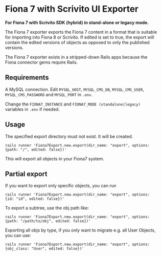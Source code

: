 # Fiona 7 with Scrivito UI Exporter

**For Fiona 7 with Scrivito SDK (hybrid) in stand-alone or legacy mode.**

The Fiona 7 exporter exports the Fiona 7 content in a format that is suitable for importing into
Fiona 8 or Scrivito. If edited is set to true, the export will contain the edited versions of
objects as opposed to only the published versions.

The Fiona 7 exporter exists in a stripped-down Rails apps because the Fiona connector gems require
Rails.

## Requirements

A MySQL connection. Edit `MYSQL_HOST`, `MYSQL_CMS_DB`, `MYSQL_CMS_USER`, `MYSQL_CMS_PASSWORD` and `MYSQL_PORT` in
`.env`.

Change the `FIONA7_INSTANCE` and `FIONA7_MODE (standalone|legacy)` variables in `.env` if needed.

## Usage

The specified export directory must not exist. It will be created.

```shell
rails runner 'Fiona7Export.new.export(dir_name: "export", options: {path: "/", edited: false})'
```

This will export all objects in your Fiona7 system.

## Partial export

If you want to export only specific objects, you can run

```shell
rails runner 'Fiona7Export.new.export(dir_name: "export", options: {id: "id", edited: false})'
```

To export a subtree, use the obj path like:

```shell
rails runner 'Fiona7Export.new.export(dir_name: "export", options: {path: "/path/to/obj", edited: false})'
```

Exporting all objs by type, if you only want to migrate e.g. all User Objects, you can use:

```shell
rails runner 'Fiona7Export.new.export(dir_name: "export", options: {obj_class: "User", edited: false})'
```

